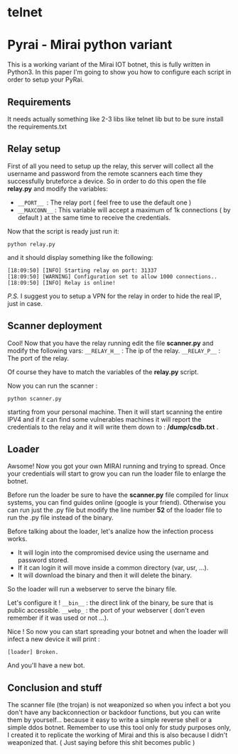 # telnet

# Pyrai - Mirai python variant

This is a working variant of the Mirai IOT botnet, this is fully written in Python3. In this paper I'm going to show you how to configure each script in order to setup your PyRai.

## Requirements
It needs actually something like 2-3 libs like telnet lib but to be sure install the requirements.txt

## Relay setup

First of all you need to setup up the relay, this server will collect all the username and password from the remote scanners each time they successfully bruteforce a device. So in order to do this open the file __relay.py__ and modify the variables:
- ```__PORT__ ```: The relay port ( feel free to use the default one )
- ```__MAXCONN__``` : This variable will accept a maximum of 1k connections ( by default ) at the same time to receive the credentials.

Now that the script is ready just run it:

``` python relay.py ```

and it should display something like the following:
```
[18:09:50] [INFO] Starting relay on port: 31337
[18:09:50] [WARNING] Configuration set to allow 1000 connections..
[18:09:50] [INFO] Relay is online!
```

_P.S._ I suggest you to setup a VPN for the relay in order to hide the real IP, just in case.

## Scanner deployment

Cool! Now that you have the relay running edit the file __scanner.py__ and modify the following vars:
```__RELAY_H__``` : The ip of the relay.
```__RELAY_P__``` : The port of the relay.

Of course they have to match the variables of the __relay.py__ script.

Now you can run the scanner :
```
python scanner.py
```

starting from your personal machine. Then it will start scanning the entire IPV4 and
if it can find some vulnerables machines it will report the credentials to the relay and it will write them down to :
__/dump/csdb.txt__ .

## Loader

Awsome! Now you got your own MIRAI running and trying to spread. Once your credentials will start to grow you can run the loader file to enlarge the botnet. 

Before run the loader be sure to have the __scanner.py__ file compiled for linux systems, you can find guides online (google is your friend). Otherwise you can run just the .py file but modify the line number __52__ of the loader file to run the .py file instead of the binary.

Before talking about the loader, let's analize how the infection process works.
- It will login into the compromised device using the username and password stored.
- If it can login it will move inside a common directory (var, usr, ...).
- It will download the binary and then it will delete the binary.

So the loader will run a webserver to serve the binary file.

Let's configure it !
``` __bin__ ``` : the direct link of the binary, be sure that is public accessible.
``` __webp_ ``` : the port of your webserver ( don't even remember if it was used or not ...).

Nice ! So now you can start spreading your botnet and when the loader will infect a new device it will print :
```
[loader] Broken.
```

And you'll have a new bot.

## Conclusion and stuff

The scanner file (the trojan) is not weaponized so when you infect a bot you don't have any backconnection or backdoor functions, but you can write them by yourself... because it easy to write a simple reverse shell or a simple ddos botnet. 
Remember to use this tool only for study purposes only, I created it to replicate the working of Mirai and this is also because I didn't weaponized that. ( Just saying before this shit becomes public )
